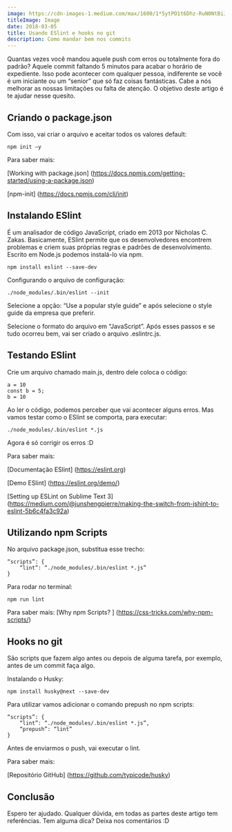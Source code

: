```yaml
---
image: https://cdn-images-1.medium.com/max/1600/1*5ytPO1t6Dhz-RuN0NtBiJw.jpeg
titleImage: Image
date: 2018-03-05
title: Usando ESlint e hooks no git
description: Como mandar bem nos commits
---
```



Quantas vezes você mandou aquele push com erros ou totalmente fora do padrão? Aquele commit faltando 5 minutos para acabar o horário de expediente.  Isso pode acontecer com qualquer pessoa, indiferente se você é um iniciante ou um “senior” que só faz coisas fantásticas. Cabe a nós melhorar as nossas limitações ou falta de atenção. O objetivo deste artigo é te ajudar nesse quesito.

## Criando o package.json

Com isso, vai criar o arquivo e aceitar todos os valores default:
```
npm init –y
```
Para saber mais:

[Working with package.json] (https://docs.npmjs.com/getting-started/using-a-package.json)

[npm-init] (https://docs.npmjs.com/cli/init)

## Instalando ESlint

É um analisador de código JavaScript, criado em 2013 por Nicholas C. Zakas. Basicamente, ESlint permite que os desenvolvedores encontrem problemas e criem suas próprias regras e padrões de desenvolvimento. Escrito em Node.js podemos instalá-lo via npm.

```
npm install eslint --save-dev
```
Configurando o arquivo de configuração:
```
./node_modules/.bin/eslint --init
```
Selecione a opção: “Use a popular style guide” e após selecione o style guide da empresa que preferir.

Selecione o formato do arquivo em “JavaScript”. Após esses passos e se tudo ocorreu bem, vai ser criado o arquivo .eslintrc.js. 

## Testando ESlint

Crie um arquivo chamado main.js, dentro dele coloca o código:
```
a = 10
const b = 5;
b = 10
```

Ao ler o código, podemos perceber que vai acontecer alguns erros. Mas vamos testar como o ESlint se comporta, para executar:

```
./node_modules/.bin/eslint *.js
```

Agora é só corrigir os erros :D

Para saber mais: 

[Documentação ESlint] (https://eslint.org)

[Demo ESlint] (https://eslint.org/demo/)

[Setting up ESLint on Sublime Text 3] (https://medium.com/@junshengpierre/making-the-switch-from-jshint-to-eslint-5b6c4fa3c92a)

## Utilizando npm Scripts

No arquivo package.json, substitua esse trecho:
```
“scripts”: {
	“lint”: “./node_modules/.bin/eslint *.js”
}
```
Para rodar no terminal:
```
npm run lint
```

Para saber mais:
[Why npm Scripts? ] (https://css-tricks.com/why-npm-scripts/)

## Hooks no git

São scripts que fazem algo antes ou depois de alguma tarefa, por exemplo, antes de um commit faça algo.

Instalando o Husky:
```
npm install husky@next --save-dev
```
Para utilizar vamos adicionar o comando prepush no npm scripts:
```
“scripts”: {
	“lint”: “./node_modules/.bin/eslint *.js”,
	“prepush”: “lint”
}
```
Antes de enviarmos o push, vai executar o lint.

Para saber mais:

[Repositório GitHub] (https://github.com/typicode/husky)

## Conclusão

Espero ter ajudado. Qualquer dúvida, em todas as partes deste artigo tem referências. Tem alguma dica? Deixa nos comentários :D
